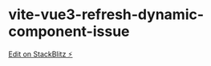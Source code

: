 # vite-vue3-refresh-dynamic-component-issue

[Edit on StackBlitz ⚡️](https://stackblitz.com/edit/vitejs-vite-y6zlfq)